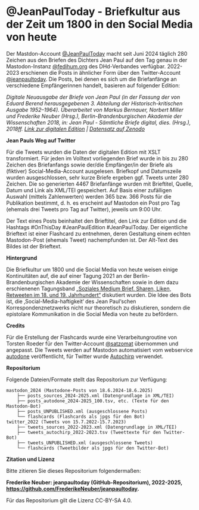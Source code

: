 # @JeanPaulToday - Briefkultur aus der Zeit um 1800 in den Social Media von heute

Der Mastdon-Account [@JeanPaulToday](https://fedihum.org/JeanPaulToday) macht seit Juni 2024 täglich 280 Zeichen aus den Briefen des Dichters Jean Paul auf den Tag genau in der Mastodon-Instanz [@fedihum.org](https://fedihum.org/) des DHd-Verbandes verfügbar. 2022-2023 erschienen die Posts in ähnlicher Form über den Twitter-Account [@jeanpaultoday](https://twitter.com/jeanpaultoday).
Die Posts, bei denen es sich um die Briefanfänge an verschiedene Empfängerinnen handelt, basieren auf folgender Edition:

_Digitale Neuausgabe der Briefe von Jean Paul (in der Fassung der von Eduard Berend herausgegebenen 3. Abteilung der Historisch-kritischen Ausgabe 1952–1964). Überarbeitet von Markus Bernauer, Norbert Miller und Frederike Neuber (Hrsg.), Berlin-Brandenburgischen Akademie der Wissenschaften 2018, in: Jean Paul - Sämtliche Briefe digital, dies. (Hrsg.), 2018ff. [Link zur digitalen Edition](https://www.jeanpaul-edition.de/) | [Datensatz auf Zenodo](https://doi.org/10.5281/zenodo.4109518)_ 


**Jean Pauls Weg auf Twitter**

Für die Tweets wurden die Daten der digitalen Edition mit XSLT transformiert. Für jeden im Volltext vorliegenden Brief wurde in bis zu 280 Zeichen des Briefanfangs sowie der/die Empfänger/in der Briefe als (fiktiver) Social-Media-Account ausgelesen. Briefkopf und Datumszeile wurden ausgeschlossen, sehr kurze Briefe ergeben ggf. Tweets unter 280 Zeichen. Die so generierten 4467 Briefanfänge wurden mit Brieftitel, Quelle, Datum und Link als XML/TEI gespeichert. Auf Basis einer zufälligen Auswahl (mittels Zahlenwerten) werden 365 bzw. 366 Posts für die Publikation bestimmt, d. h. es erscheint auf Mastodon ein Post pro Tag (ehemals drei Tweets pro Tag auf Twitter), jeweils um 9:00 Uhr.

Der Text eines Posts beinhaltet den Brieftitel, den Link zur Edition und die Hashtags #OnThisDay #JeanPaulEdition #JeanPaulToday. Der eigentliche Brieftext ist einer Flashcard zu entnehmen, deren Gestaltung einem echten Mastodon-Post (ehemals Tweet) nachempfunden ist. Der Alt-Text des Bildes ist der Brieftext.

**Hintergrund**

Die Briefkultur um 1800 und die Social Media von heute weisen einige Kontinuitäten auf, die auf einer Tagung 2021 an der Berlin-Brandenburgischen Akademie der Wissenschaften sowie in dem dazu erschienenen Tagungsband [„Soziales Medium Brief. Sharen, Liken, Retweeten im 18. und 19. Jahrhundert“](https://www.herder.de/wissen/shop/p8/86909-soziales-medium-brief-gebundene-ausgabe/) diskutiert wurden. Die Idee des Bots ist, die ‚Social-Media-haftigkeit‘ des Jean Paul‘schen Korrespondenznetzwerks nicht nur theoretisch zu diskutieren, sondern die epistolare Kommunikation in die Social Media von heute zu befördern. 

**Credits**

Für die Erstellung der Flashcards wurde eine Verarbeitungroutine von Torsten Roeder für den Twitter-Account [@satzomat](https://twitter.com/satzomat/) übernommen und angepasst. Die Tweets werden auf Mastodon automatisiert vom webservice [autodone](https://autodone.idh.uni-koeln.de/) veröffentlicht, für Twitter wurde [Autochirp](https://autochirp.spinfo.uni-koeln.de/) verwendet.

**Repositorium**

Folgende Dateien/Formate stellt das Repositorium zur Verfügung:

```
mastodon_2024 (Mastodone-Posts von 18.6.2024-18.6.2025)
    ├── posts_sources_2024-2025.xml (Datengrundlage in XML/TEI) 
    ├── posts_autodone_2024-2025_100.tsv, etc. (Texte für den Mastodon-Bot)
    ├── posts_UNPUBLISHED.xml (ausgeschlossene Posts)
    └── flashcards (Flashcards als jpgs für den Bot)
twitter_2022 (Tweets von 15.7.2022-15.7.2023)
    ├── tweets_sources_2022-2023.xml (Datengrundlage in XML/TEI) 
    ├── tweets_autochirp_2022-2023.tsv (Tweettexte für den Twitter-Bot)
    ├── tweets_UNPUBLISHED.xml (ausgeschlossene Tweets)
    └── flashcards (Tweetbilder als jpgs für den Twitter-Bot)

```

**Zitation und Lizenz**

Bitte zitieren Sie dieses Repositorium folgendermaßen:

**Frederike Neuber: jeanpaultoday (GitHub-Repositorium), 2022-2025, https://github.com/FrederikeNeuber/jeanpaultoday.**

Für das Repositorium gilt die Lizenz CC-BY-SA 4.0.






